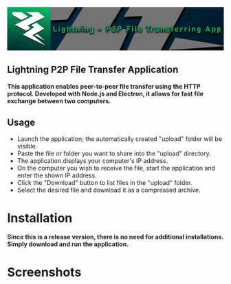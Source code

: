 <img src="./src/assets/lgbanner.png" />

## Lightning P2P File Transfer Application

**This application enables peer-to-peer file transfer using the HTTP protocol. Developed with Node.js and Electron, it allows for fast file exchange between two computers.**

## Usage

- Launch the application; the automatically created "upload" folder will be visible.
- Paste the file or folder you want to share into the "upload" directory.
- The application displays your computer's IP address.
- On the computer you wish to receive the file, start the application and enter the shown IP address.
- Click the "Download" button to list files in the "upload" folder.
- Select the desired file and download it as a compressed archive.

# Installation
**Since this is a release version, there is no need for additional installations. Simply download and run the application.**

# Screenshots

